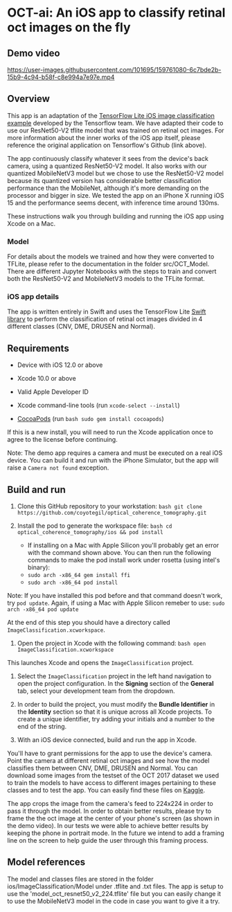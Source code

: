 # OCT-ai: An iOS app to classify retinal oct images on the fly

## Demo video

https://user-images.githubusercontent.com/101695/159761080-6c7bde2b-15b9-4c94-b58f-c8e994a7e97e.mp4


## Overview

This app is an adaptation of the [TensorFlow Lite iOS image classification example](https://github.com/tensorflow/examples/blob/master/lite/examples/image_classification/ios/) developed by the Tensorflow team. We have adapted their code to use our ResNet50-V2 tflite model that was trained on retinal oct images. For more information about the inner works of the iOS app itself, please reference the original application on Tensorflow's Github (link above).

The app continuously classify whatever it sees from the device's back camera, using a quantized ResNet50-V2 model. It also works with our quantized MobileNetV3 model but we chose to use the ResNet50-V2 model because its quantized version has considerable better classification performance than the MobileNet, although it's more demanding on the processor and bigger in size. We tested the app on an iPhone X running iOS 15 and the performance seems decent, with inference time around 130ms.

These instructions walk you through building and running the iOS app using Xcode on a Mac. 


### Model
For details about the models we trained and how they were converted to TFLite, please refer to the documentation in the folder src/OCT_Model. There are different Jupyter Notebooks with the steps to train and convert both the ResNet50-V2 and MobileNetV3 models to the TFLite format.



### iOS app details

The app is written entirely in Swift and uses the TensorFlow Lite
[Swift library](https://github.com/tensorflow/tensorflow/tree/master/tensorflow/lite/swift)
to perform the classification of retinal oct images divided in 4 different classes (CNV, DME, DRUSEN and Normal).


## Requirements

*   Device with iOS 12.0 or above

*   Xcode 10.0 or above

*   Valid Apple Developer ID

*   Xcode command-line tools (run `xcode-select --install`)

*   [CocoaPods](https://cocoapods.org/) (run `bash sudo gem install cocoapods`)


If this is a new install, you will need to run the Xcode application once to
agree to the license before continuing.

Note: The demo app requires a camera and must be executed on a real iOS device.
You can build it and run with the iPhone Simulator, but the app will raise a
`Camera not found` exception.

## Build and run

1.  Clone this GitHub repository to your workstation: 
	`bash git clone https://github.com/coyotegil/optical_coherence_tomography.git`

2.  Install the pod to generate the workspace file: 
	`bash cd optical_coherence_tomography/ios && pod install`
	
	- If installing on a Mac with Apple Silicon you'll probably get an error with the command shown above. You can then run the following commands to make the pod install work under rosetta (using intel's binary):
	- `sudo arch -x86_64 gem install ffi`
	- `sudo arch -x86_64 pod install`
		

Note: If you have installed this pod before and that command doesn't work, try
`pod update`.
Again, if using a Mac with Apple Silicon remeber to use: `sudo arch -x86_64 pod update`

At the end of this step you should have a directory called `ImageClassification.xcworkspace`.

1.  Open the project in Xcode with the following command: 
	`bash open ImageClassification.xcworkspace`

This launches Xcode and opens the `ImageClassification` project.

1.  Select the `ImageClassification` project in the left hand navigation to open
    the project configuration. In the **Signing** section of the **General**
    tab, select your development team from the dropdown.

2.  In order to build the project, you must modify the **Bundle Identifier** in
    the **Identity** section so that it is unique across all Xcode projects. To
    create a unique identifier, try adding your initials and a number to the end
    of the string.

3.  With an iOS device connected, build and run the app in Xcode.

You'll have to grant permissions for the app to use the device's camera. Point
the camera at different retinal oct images and see how the model classifies them between CNV, DME, DRUSEN and Normal. You can download some images from the testset of the OCT 2017 dataset we used to train the models to have access to different images pertaining to these classes and to test the app. You can easily find these files on [Kaggle](https://www.kaggle.com/datasets/paultimothymooney/kermany2018). 

The app crops the image from the camera's feed to 224x224 in order to pass it through the model. In order to obtain better results, please try to frame the the oct image at the center of your phone's screen (as shown in the demo video). In our tests we were able to achieve better results by keeping the phone in portrait mode. In the future we intend to add a framing line on the screen to help guide the user through this framing process.

## Model references
The model and classes files are stored in the folder ios/ImageClassification/Model under .tflite and .txt files. The app is setup to use the 'model_oct_resnet50_v2_224.tflite' file but you can easily change it to use the MobileNetV3 model in the code in case you want to give it a try.
